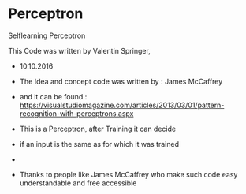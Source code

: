 # Perceptron
Selflearning Perceptron

 This Code was written by Valentin Springer, 
 * 10.10.2016
 
 * The Idea and concept code was written by : James McCaffrey
 * and it can be found : https://visualstudiomagazine.com/articles/2013/03/01/pattern-recognition-with-perceptrons.aspx
 * This is a Perceptron, after Training it can decide 
 * if an input is the same as for which it was trained
 * 
 * Thanks to people like James McCaffrey who make such code easy understandable and free accessible
